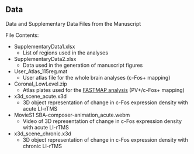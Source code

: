 ## Data

Data and Supplementary Data Files from the Manuscript

File Contents:
- SupplementaryData1.xlsx
  - List of regions used in the analyses
- SupplementaryData2.xlsx
  - Data used in the generation of manuscript figures
- User_Atlas_115reg.mat
  - User atlas file for the whole brain analyses (c-Fos+ mapping)
- Coronal_LowLevel.zip
  - Atlas plates used for the [FASTMAP analysis](https://github.com/dterstege/FASTMAP) (PV+/c-Fos+ mapping)
- x3d_scene_acute.x3d
  - 3D object representation of change in c-Fos expression density with acute LI-rTMS
- MovieS1 SBA-composer-animation_acute.webm
  - Video of 3D representation of change in c-Fos expression density with acute LI-rTMS
- x3d_scene_chronic.x3d
  - 3D object representation of change in c-Fos expression density with chronic LI-rTMS
